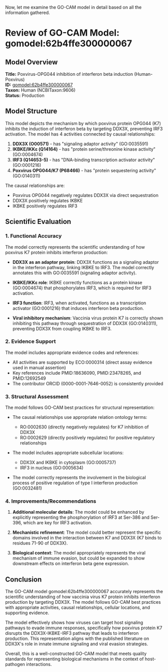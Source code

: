 Now, let me examine the GO-CAM model in detail based on all the information gathered.

# Review of GO-CAM Model: gomodel:62b4ffe300000067

## Model Overview
**Title:** Poxvirus-OPG044 inhibition of interferon beta induction (Human-Poxvirus)  
**ID:** [gomodel:62b4ffe300000067](https://bioregistry.io/go.model:62b4ffe300000067)  
**Taxon:** Human (NCBITaxon:9606)  
**Status:** Production  

## Model Structure

This model depicts the mechanism by which poxvirus protein OPG044 (K7) inhibits the induction of interferon beta by targeting DDX3X, preventing IRF3 activation. The model has 4 activities connected by causal relationships:

1. **DDX3X (O00571)** - has "signaling adaptor activity" (GO:0035591)
2. **IKBKE/IKKε (Q14164)** - has "protein serine/threonine kinase activity" (GO:0004674)
3. **IRF3 (Q14653-5)** - has "DNA-binding transcription activator activity" (GO:0001216)
4. **Poxvirus OPG044/K7 (P68466)** - has "protein sequestering activity" (GO:0140311)

The causal relationships are:
- Poxvirus OPG044 negatively regulates DDX3X via direct sequestration
- DDX3X positively regulates IKBKE 
- IKBKE positively regulates IRF3

## Scientific Evaluation

### 1. Functional Accuracy

The model correctly represents the scientific understanding of how poxvirus K7 protein inhibits interferon production:

- **DDX3X as an adaptor protein**: DDX3X functions as a signaling adaptor in the interferon pathway, linking IKBKE to IRF3. The model correctly annotates this with GO:0035591 (signaling adaptor activity).

- **IKBKE/IKKε role**: IKBKE correctly functions as a protein kinase (GO:0004674) that phosphorylates IRF3, which is required for IRF3 activation.

- **IRF3 function**: IRF3, when activated, functions as a transcription activator (GO:0001216) that induces interferon beta production.

- **Viral inhibitory mechanism**: Vaccinia virus protein K7 is correctly shown inhibiting this pathway through sequestration of DDX3X (GO:0140311), preventing DDX3X from coupling IKBKE to IRF3.

### 2. Evidence Support

The model includes appropriate evidence codes and references:

- All activities are supported by ECO:0000314 (direct assay evidence used in manual assertion)
- Key references include PMID:18636090, PMID:23478265, and PMID:12692549
- The contributor ORCID (0000-0001-7646-0052) is consistently provided

### 3. Structural Assessment

The model follows GO-CAM best practices for structural representation:

- The causal relationships use appropriate relation ontology terms:
  - RO:0002630 (directly negatively regulates) for K7 inhibition of DDX3X
  - RO:0002629 (directly positively regulates) for positive regulatory relationships

- The model includes appropriate subcellular locations:
  - DDX3X and IKBKE in cytoplasm (GO:0005737)
  - IRF3 in nucleus (GO:0005634)

- The model correctly represents the involvement in the biological process of positive regulation of type I interferon production (GO:0032481)

### 4. Improvements/Recommendations

1. **Additional molecular details**: The model could be enhanced by explicitly representing the phosphorylation of IRF3 at Ser-386 and Ser-396, which are key for IRF3 activation.

2. **Mechanistic refinement**: The model could better represent the specific domains involved in the interaction between K7 and DDX3X (K7 binds to residues 71-90 of DDX3X).

3. **Biological context**: The model appropriately represents the viral mechanism of immune evasion, but could be expanded to show downstream effects on interferon beta gene expression.

## Conclusion

The GO-CAM model gomodel:62b4ffe300000067 accurately represents the scientific understanding of how vaccinia virus K7 protein inhibits interferon production by targeting DDX3X. The model follows GO-CAM best practices with appropriate activities, causal relationships, cellular locations, and supporting evidence.

The model effectively shows how viruses can target host signaling pathways to evade immune responses, specifically how poxvirus protein K7 disrupts the DDX3X-IKBKE-IRF3 pathway that leads to interferon production. This representation aligns with the published literature on DDX3X's role in innate immune signaling and viral evasion strategies.

Overall, this is a well-constructed GO-CAM model that meets quality standards for representing biological mechanisms in the context of host-pathogen interactions.